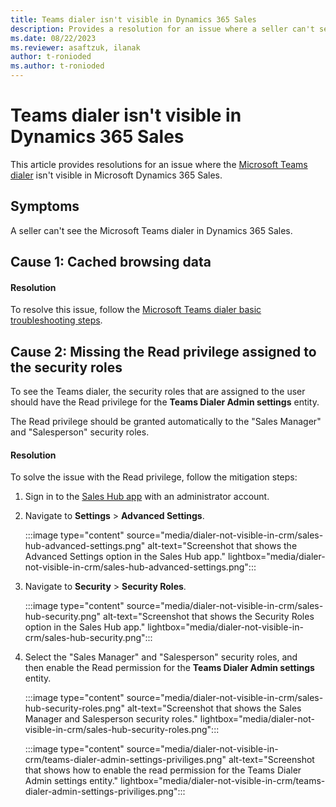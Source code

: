 ```yaml
---
title: Teams dialer isn't visible in Dynamics 365 Sales
description: Provides a resolution for an issue where a seller can't see the Microsoft Teams dialer in Dynamics 365 Sales due to cached browsing data or the Read privilege.
ms.date: 08/22/2023
ms.reviewer: asaftzuk, ilanak
author: t-ronioded
ms.author: t-ronioded
---
```

# Teams dialer isn't visible in Dynamics 365 Sales

This article provides resolutions for an issue where the [Microsoft Teams dialer](/dynamics365/sales/configure-microsoft-teams-dialer) isn't visible in Microsoft Dynamics 365 Sales.

## Symptoms

A seller can't see the Microsoft Teams dialer in Dynamics 365 Sales.

## Cause 1: Cached browsing data

#### Resolution

To resolve this issue, follow the [Microsoft Teams dialer basic troubleshooting steps](dialer-basic-troubleshooting.md).

## Cause 2: Missing the Read privilege assigned to the security roles

To see the Teams dialer, the security roles that are assigned to the user should have the Read privilege for the **Teams Dialer Admin settings** entity.

The Read privilege should be granted automatically to the "Sales Manager" and "Salesperson" security roles.

#### Resolution

To solve the issue with the Read privilege, follow the mitigation steps:

1. Sign in to the [Sales Hub app](/dynamics365/sales/intro-saleshub) with an administrator account.

2. Navigate to **Settings** > **Advanced Settings**.

   :::image type="content" source="media/dialer-not-visible-in-crm/sales-hub-advanced-settings.png" alt-text="Screenshot that shows the Advanced Settings option in the Sales Hub app." lightbox="media/dialer-not-visible-in-crm/sales-hub-advanced-settings.png":::

3. Navigate to **Security** > **Security Roles**.

   :::image type="content" source="media/dialer-not-visible-in-crm/sales-hub-security.png" alt-text="Screenshot that shows the Security Roles option in the Sales Hub app." lightbox="media/dialer-not-visible-in-crm/sales-hub-security.png":::

4. Select the "Sales Manager" and "Salesperson" security roles, and then enable the Read permission for the **Teams Dialer Admin settings** entity.

   :::image type="content" source="media/dialer-not-visible-in-crm/sales-hub-security-roles.png" alt-text="Screenshot that shows the Sales Manager and Salesperson security roles." lightbox="media/dialer-not-visible-in-crm/sales-hub-security-roles.png":::

   :::image type="content" source="media/dialer-not-visible-in-crm/teams-dialer-admin-settings-priviliges.png" alt-text="Screenshot that shows how to enable the read permission for the Teams Dialer Admin settings entity." lightbox="media/dialer-not-visible-in-crm/teams-dialer-admin-settings-priviliges.png":::
